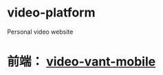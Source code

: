 # video-platform
Personal video website

# 前端： [video-vant-mobile](https://github.com/AnubisCL/video-vant-mobile)